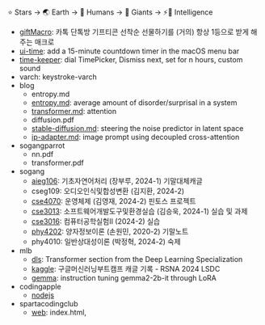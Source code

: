⭐ Stars → 🌏 Earth → 👫 Humans → 👣 Giants → ⚡🧠 Intelligence

- [giftMacro](https://github.com/star-bits/giftMacro): 카톡 단톡방 기프티콘 선착순 선물하기를 (거의) 항상 1등으로 받게 해주는 매크로
- [ui-time](https://github.com/star-bits/ui-time): add a 15-minute countdown timer in the macOS menu bar
- [time-keeper](https://github.com/star-bits/time-keeper): dial TimePicker, Dismiss next, set for n hours, custom sound
- varch: keystroke-varch
- blog
  - entropy.md
  - [entropy.md](https://github.com/star-bits/blog/blob/main/entropy.md): average amount of disorder/surprisal in a system
  - [transformer.md](https://github.com/star-bits/blog/blob/main/transformer.md): attention
  - diffusion.pdf
  - [stable-diffusion.md](https://github.com/star-bits/blog/blob/main/stable-diffusion.md): steering the noise predictor in latent space
  - [ip-adapter.md](https://github.com/star-bits/blog/blob/main/ip-adapter.md): image prompt using decoupled cross-attention
- sogangparrot
  - nn.pdf
  - transformer.pdf
- sogang
  - [aieg106](https://github.com/star-bits/sogang-aieg106): 기초자연어처리 (장부루, 2024-1) 기말대체캐글
  - cseg109: 오디오인식및합성변환 (김지환, 2024-2)
  - [cse4070](https://github.com/star-bits/sogang-cse4070): 운영체제 (김영재, 2024-2) 핀토스 프로젝트
  - [cse3013](https://github.com/star-bits/sogang-cse3013): 소프트웨어개발도구및환경실습 (김승욱, 2024-1) 실습 및 과제
  - [cse3016](https://github.com/star-bits/sogang-cse3016): 컴퓨터공학실험II (2024-2) 실습
  - [phy4202](https://github.com/star-bits/sogang-phy4202): 양자정보이론 (손원민, 2020-2) 기말노트
  - phy4010: 일반상대성이론 (박정혁, 2024-2) 숙제
- mlb
  - [dls](https://github.com/star-bits/mlb-dls): Transformer section from the Deep Learning Specialization
  - [kaggle](https://github.com/star-bits/mlb-kaggle): 구글머신러닝부트캠프 캐글 기록 - RSNA 2024 LSDC
  - [gemma](https://github.com/star-bits/mlb-gemma): instruction tuning gemma2-2b-it through LoRA
- codingapple
  - [nodejs](https://github.com/star-bits/codingapple-nodejs)
- spartacodingclub
  - [web](https://github.com/star-bits/sparta-coding-club-web): index.html, <style>, <script>, app.py, Flask, MongoDB, GET, POST, bs4, AWS
  - [app](https://github.com/star-bits/sparta-coding-club-app): flutter, StatelessWidget, StatefulWidget, Provider, SharedPreferences, async
- [boostcampAI](https://github.com/star-bits/boostcampAI): 부스트캠프 AI Tech 학습 내용 정리
- [chatClassifier3](https://github.com/star-bits/chatClassifier3): 단톡방에서 문장만 보고 누가 쓴 건지 추측해보자
- [giftChatCounter2](https://github.com/star-bits/giftChatCounter2): 카톡 단톡방 대화량 & 선착순 카운터
- [prettyURL](https://github.com/star-bits/prettyURL): Click the extension icon to copy human readable URL.
- [all-seaing-eye](https://github.com/star-bits/all-seaing-eye): AI lookout at sea using MMDetection
- [eye-of-segmento](https://github.com/star-bits/eye-of-segmento): segment-anything and ConvNeXt on webcam input
- [burgerkingevent-bot](https://github.com/star-bits/burgerkingevent-bot): 콰트로 맥시멈...이하 생략 이벤트 매크로
- [gmarket-taja-game-bot](https://github.com/star-bits/gmarket-taja-game-bot): G마켓 타자왕 이벤트 매크로
- [kichATwear](https://github.com/star-bits/kichATwear): A Wear OS watch face inspired by linux terminal aesthetics.
- [ThreeBodyBot](https://github.com/star-bits/ThreeBodyBot): Quickstart guide for running ThreeBodyBot
- [sort-into-subfolders](https://github.com/star-bits/sort-into-subfolders): Sort files by date created, date modified, content created (EXIF)
